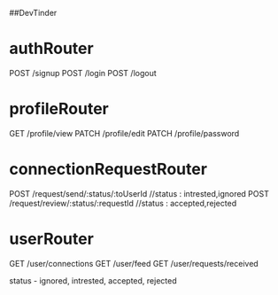##DevTinder 


# authRouter
POST /signup
POST /login
POST /logout

# profileRouter
GET /profile/view
PATCH /profile/edit
PATCH /profile/password

# connectionRequestRouter
POST /request/send/:status/:toUserId     //status : intrested,ignored
POST /request/review/:status/:requestId  //status : accepted,rejected

# userRouter
GET /user/connections
GET /user/feed
GET /user/requests/received


status - ignored, intrested, accepted, rejected



